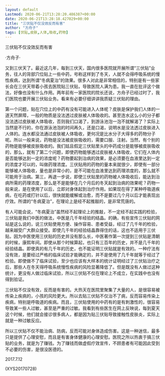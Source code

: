 ```yaml
---
layout: default
Lastmod: 2020-06-21T13:28:20.486387+00:00
date: 2020-06-21T13:28:18.427029+00:00
title: "三伏贴不仅没效反而有害"
author: "方舟子"
tags: [伏贴,皮肤,人体,吸收,药物]
---
```


三伏贴不仅没效反而有害

·方舟子·

又到三伏天了。最近这几年，每到三伏天，国内很多医院就开展所谓“三伏贴”业务，往人的背部穴位贴上一些中药，号称这样到了冬天，人就不会得呼吸系统的慢性疾病，达到所谓“冬病夏治”的效果。很多人对此是非常相信的，特别是有一些家长会在三伏天带着小孩去医院贴三伏贴，导致医院人满为患。我一直在批评这个做法，好像也没有什么作用。两年前有一家医院的院长还说，方舟子已经过时了，我们医院也要开展三伏贴业务。看来有必要仔细讲讲我质疑三伏贴的理由。

第一个问题，贴在穴位上的中药有没有可能进入人体呢？皮肤是保护我们人体的一道天然屏障，一般的物质是没法透过皮肤被人体吸收的。甚至连水这么小的分子都没法透过皮肤被人体吸收，否则我们口渴了，到游泳池泡一泡不就解渴了？实际上当然是不行的，你在游泳池泡的时间再久，还是口渴，说明水是没法透过皮肤进入人体的。连水都没法通过皮肤被人体吸收，更何况是比水分子大得多的药物分子呢。所以一般来说，药物是没法被皮肤吸收的，需要口服、注射。当然，有个别的药物是能够被皮肤吸收的。我们姑且假定三伏贴里头的中药成分是能够被皮肤吸收的，那么，就有了第二个问题，即使药物能够透过皮肤被人体吸收，它们在人体内是否能够达到一定的浓度呢？药物要起到治病的效果，是必须要在血液里达到一定的浓度才可以的，叫做药理浓度。三伏贴用的药物的量本来就很少，即使有一部分能够被人体吸收，量也是非常小的，是不可能在血液里达到药理浓度的，那么就不可能用于治病。第三，再退一步说，即使三伏贴里的药物被人体吸收后，能达到治病所需的药理浓度，那么是不是能够在几个月后的冬天起到治病的效果呢？药物一般来说，是在使用了以后，立即对身体起到治疗作用。如果现在得了某种呼吸道疾病，在吃药或打针以后，很快就能缓解或治愈，而不是要过几个月以后才能表现出疗效。所谓的“冬病夏治”，在理论上是经不起推敲的，是非常荒唐的。

有人可能会说，“冬病夏治”虽然经不起理论上的推敲，不一定经不起实践的检验，三伏贴是我们中医的做法，中医是几千年经验的结晶。的确，有些宣传三伏贴的网站是这么说的，说三伏贴使用方便、操作容易、患者受益，经过了几千年的检验，越来越受广大群众接受。即使几千年的经验结晶靠得住的话，这也不适用于三伏贴，因为中医使用三伏贴的历史并没有那么长，中医著作第一次提到三伏贴是清朝的时候，康熙年间。即使从那个时候算起，也只有三百年的历史，并不是几千年的经验结晶。即使真的有几千年的历史，也不能证明三伏贴就是有效的。一种疗法有没有效，是要经过严格的临床试验才能确定的，并不是使用了几千年就等于经过了检验。即使做不了临床试验，至少也应该有大样本的统计证明经过了三伏贴治疗之后，那些人在冬天得呼吸系统慢性疾病的风险显著降低了。但是既没有人做过这种统计，更没有人做过临床试验，所以三伏贴不仅在理论上不成立，在实践中也没有得到验证。

三伏贴不仅没有效，反而是有害的。大热天在医院里聚集了大量的人，是很容易被传染上疾病的，小孩的风险更大。所以去贴三伏贴不仅治不了病，反而容易传染上疾病，特别是呼吸道的疾病。而且，三伏贴使用的中药有的是有刺激性的，很容易导致某一些人过敏，甚至是严重的过敏。我看到有些医生在网上反映说，每到夏天这个时候，他们就会接诊很多病人，都是因为贴三伏贴导致接触性皮肤炎，实际上就是一种过敏反应。

所以三伏贴不仅不能治病、防病，反而可能对身体造成伤害。这是一种迷信，最多只是提供了心理安慰，而且是有害身体健康的心理安慰。医院之所以热衷于搞三伏贴的业务，就是为了赚钱。为了赚钱而做虚假疗效宣传，不顾患者有可能因此受到不必要的伤害，是很没医德的。

2017.7.12

(XYS20170728)

